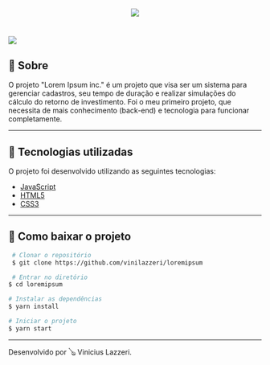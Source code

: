 <h1 align="center"> 
<img src="https://ik.imagekit.io/vinilazzeri/logo_5Kdq0UKhc.png">
</h1>

<h1> 
<img src="https://ik.imagekit.io/vinilazzeri/RFlB3dmXkP_tvVXky5P7.gif">
</h1>

## 🗽 Sobre

O projeto "Lorem Ipsum inc." é um projeto que visa ser um sistema para gerenciar cadastros, seu tempo de duração e realizar simulações do cálculo do retorno de investimento. Foi o meu primeiro projeto, que necessita de mais conhecimento (back-end) e tecnologia para funcionar completamente.

---

## 🛴 Tecnologias utilizadas

O projeto foi desenvolvido utilizando as seguintes tecnologias:

- [JavaScript](https://developer.mozilla.org/pt-BR/docs/Web/JavaScript)
- [HTML5](https://developer.mozilla.org/pt-BR/docs/Web/HTML/HTML5)
- [CSS3](https://developer.mozilla.org/pt-BR/docs/Archive/CSS3)

---

## 📩 Como baixar o projeto

```bash 
 # Clonar o repositório
 $ git clone https://github.com/vinilazzeri/loremipsum

 # Entrar no diretório
$ cd loremipsum

# Instalar as dependências
$ yarn install

# Iniciar o projeto
$ yarn start
```

---

Desenvolvido por 🪕 Vinicius Lazzeri.